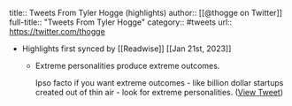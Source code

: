 title:: Tweets From Tyler Hogge (highlights)
author:: [[@thogge on Twitter]]
full-title:: "Tweets From Tyler Hogge"
category:: #tweets
url:: https://twitter.com/thogge

- Highlights first synced by [[Readwise]] [[Jan 21st, 2023]]
	- Extreme personalities produce extreme outcomes. 
	  
	  Ipso facto if you want extreme outcomes - like billion dollar startups created out of thin air - look for extreme personalities. ([View Tweet](https://twitter.com/thogge/status/1616632850346053633))